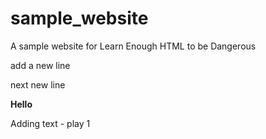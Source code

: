 # sample_website
A sample website for Learn Enough HTML to be Dangerous
<p>add a new line</p>
<p>next new line </p>
<b>Hello</b>
<!DOCTYPE html>
<html>
  <head>
    <title><b>Hello World</b></title>
  </head>
  <body>
  <p>Adding text - play 1</p>
  </body>
</html>
